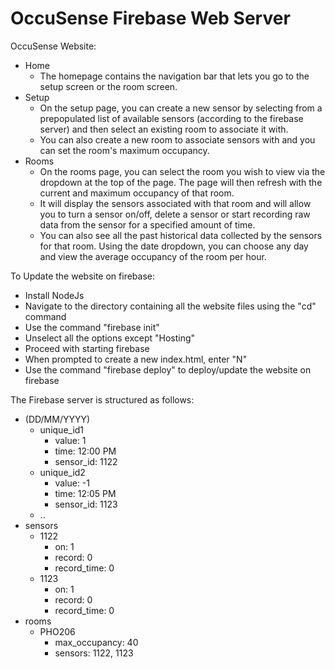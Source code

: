 # OccuSense Firebase Web Server

OccuSense Website:

+ Home
    + The homepage contains the navigation bar that lets you go to the setup screen or the room screen.
+ Setup
    + On the setup page, you can create a new sensor by selecting from a prepopulated list of available sensors (according to the firebase server) and then select an existing room to associate it with.
    + You can also create a new room to associate sensors with and you can set the room's maximum occupancy.
+ Rooms
    + On the rooms page, you can select the room you wish to view via the dropdown at the top of the page. The page will then refresh with the current and maximum occupancy of that room.
    + It will display the sensors associated with that room and will allow you to turn a sensor on/off, delete a sensor or start recording raw data from the sensor for a specified amount of time.
    + You can also see all the past historical data collected by the sensors for that room. Using the date dropdown, you can choose any day and view the average occupancy of the room per hour.

To Update the website on firebase:
+ Install NodeJs
+ Navigate to the directory containing all the website files using the "cd" command
+ Use the command "firebase init"
+ Unselect all the options except "Hosting"
+ Proceed with starting firebase
+ When prompted to create a new index.html, enter "N"
+ Use the command "firebase deploy" to deploy/update the website on firebase


The Firebase server is structured as follows:

+ (DD/MM/YYYY)
  + unique_id1
    + value: 1
    + time: 12:00 PM
    + sensor_id: 1122
  + unique_id2
    + value: -1
    + time: 12:05 PM
    + sensor_id: 1123
  + ..
+ sensors
  + 1122
    + on: 1
    + record: 0
    + record_time: 0
  + 1123
    + on: 1
    + record: 0
    + record_time: 0
+ rooms
  + PHO206
    + max_occupancy: 40
    + sensors: 1122, 1123
